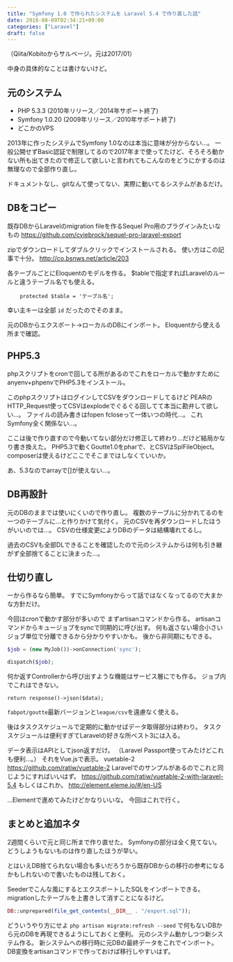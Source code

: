 ```yaml
---
title: "Symfony 1.0 で作られたシステムを Laravel 5.4 で作り直した話"
date: 2018-08-09T02:34:21+09:00
categories: ["Laravel"]
draft: false
---
```

（Qiita/Kobitoからサルベージ。元は2017/01）

中身の具体的なことは書けないけど。

## 元のシステム
- PHP 5.3.3 (2010年リリース／2014年サポート終了)
- Symfony 1.0.20 (2009年リリース／2010年サポート終了)
- どこかのVPS

2013年に作ったシステムでSymfony 1.0なのは本当に意味が分からない…。
一般公開せずBasic認証で制限してるので2017年まで使ってたけど、そろそろ動かない所も出てきたので修正して欲しいと言われてもこんなのをどうにかするのは無理なので全部作り直し。

ドキュメントなし、gitなんて使ってない、実際に動いてるシステムがあるだけ。

## DBをコピー
既存DBからLaravelのmigration fileを作るSequel Pro用のプラグインみたいなもの
https://github.com/cviebrock/sequel-pro-laravel-export

zipでダウンロードしてダブルクリックでインストールされる。
使い方はこの記事で十分。
http://co.bsnws.net/article/203

各テーブルごとにEloquentのモデルを作る。
$tableで指定すればLaravelのルールと違うテーブル名でも使える。

```
    protected $table = 'テーブル名';
```

幸い主キーは全部 `id` だったのでそのまま。

元のDBからエクスポート→ローカルのDBにインポート。
Eloquentから使える所まで確認。

## PHP5.3
phpスクリプトをcronで回してる所があるのでこれをローカルで動かすためにanyenv+phpenvでPHP5.3をインストール。

このphpスクリプトはログインしてCSVをダウンロードしてるけど
PEARのHTTP_Request使ってCSVはexplodeでぐるぐる回してて本当に勘弁して欲しい…。
ファイルの読み書きはfopen fcloseって一体いつの時代…。
これSymfony全く関係ない…。

ここは後で作り直すので今動いてない部分だけ修正して終わり…だけど結局かなり書き換えた。
PHP5.3で動くGoutte1.0をpharで、とCSVはSplFileObject。
composerは使えるけどここでそこまではしなくていいか。

あ、5.3なのでarrayで[]が使えない…。

## DB再設計
元のDBのままでは使いにくいので作り直し。
複数のテーブルに分かれてるのを一つのテーブルに…と作りかけて気付く。
元のCSVを再ダウンロードしたほうがいいのでは…。
CSVの仕様変更によりDBのデータは結構壊れてるし。

過去のCSVも全部DLできることを確認したので元のシステムからは何も引き継がず全部捨てることに決まった…。

## 仕切り直し
一から作るなら簡単。
すでにSymfonyからって話ではなくなってるので大まかな方針だけ。

今回はcronで動かす部分が多いので
まずartisanコマンドから作る。
artisanコマンドからキュージョブをsyncで同期的に呼び出す。
何も返さない場合小さいジョブ単位で分離できるから分かりやすいかも。
後から非同期にもできる。

```php
$job = (new MyJob())->onConnection('sync');

dispatch($job);
```

何か返すControllerから呼び出すような機能はサービス層にでも作る。
ジョブ内でこれはできない。

```
return response()->json($data);
```


`fabpot/goutte`最新バージョンと`league/csv`を遠慮なく使える。

後はタスクスケジュールで定期的に動かせばデータ取得部分は終わり。
タスクスケジュールは便利すぎてLaravelの好きな所ベスト3には入る。

データ表示はAPIとしてjson返すだけ。
（Laravel Passport使ってみたけどこれも便利…。）
それをVue.jsで表示。
vuetable-2
https://github.com/ratiw/vuetable-2
Laravelでのサンプルがあるのでこれと同じようにすればいいはず。
https://github.com/ratiw/vuetable-2-with-laravel-5.4
もしくはこれか。
http://element.eleme.io/#/en-US

…Elementで進めてみたけどかなりいいな。
今回はこれで行く。

## まとめと追加ネタ
2週間くらいで元と同じ所まで作り直せた。
Symfonyの部分は全く見てない。
どうしようもないものは作り直したほうが早い。

とはいえDB捨てられない場合も多いだろうから既存DBからの移行の参考になるかもしれないので書いたものは残しておく。

Seederでこんな風にするとエクスポートしたSQLをインポートできる。
migrationしたテーブルを上書きして消すことになるけど。

```php
DB::unprepared(file_get_contents(__DIR__ . "/export.sql"));
```


どういうやり方にせよ `php artisan migrate:refresh --seed` で何もないDBから元のDBを再現できるようにしておくと便利。
元のシステム動かしつつ新システム作る。
新システムへの移行時に元DBの最終データをこれでインポート。
DB変換をartisanコマンドで作っておけば移行しやすいはず。
